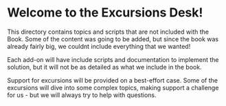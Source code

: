# Welcome to the Excursions Desk!   
This directory contains topics and scripts that are not included with the Book.  Some of the content was going to be added, but since the book was already fairly big, we couldnt include everything that we wanted!  
  
Each add-on will have include scripts and documentation to implement the solution, but it will not be as detailed as what we include in the book.  
  
Support for excursions will be provided on a best-effort case.  Some of the excursions will dive into some complex topics, making support a challenge for us - but we will always try to help with questions.  

